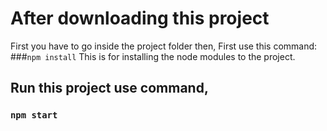 # After downloading this project

First you have to go inside the project folder then,
First use this command: ###`npm install`
This is for installing the node modules to the project.

## Run this project use command,

### `npm start`


